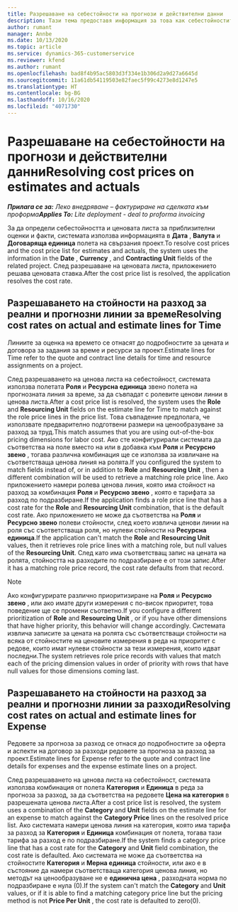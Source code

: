 ```yaml
---
title: Разрешаване на себестойности на прогнози и действителни данни
description: Тази тема предоставя информация за това как себестойностите за прогнози и действителни данни се разрешават.
author: rumant
manager: Annbe
ms.date: 10/13/2020
ms.topic: article
ms.service: dynamics-365-customerservice
ms.reviewer: kfend
ms.author: rumant
ms.openlocfilehash: bad8f4b95ac5803d3f334e1b306d2a9d27a6645d
ms.sourcegitcommit: 11a61db54119503e82faec5f99c4273e8d1247e5
ms.translationtype: HT
ms.contentlocale: bg-BG
ms.lasthandoff: 10/16/2020
ms.locfileid: "4071730"
---
```

# <a name="resolving-cost-prices-on-estimates-and-actuals"></a><span data-ttu-id="dc3c5-103">Разрешаване на себестойности на прогнози и действителни данни</span><span class="sxs-lookup"><span data-stu-id="dc3c5-103">Resolving cost prices on estimates and actuals</span></span>

<span data-ttu-id="dc3c5-104">_**Прилага се за:** Леко внедряване – фактуриране на сделката към проформа_</span><span class="sxs-lookup"><span data-stu-id="dc3c5-104">_**Applies To:** Lite deployment - deal to proforma invoicing_</span></span>

<span data-ttu-id="dc3c5-105">За да определи себестойността и ценовата листа за приблизителни оценки и факти, системата използва информацията в **Дата** , **Валута** и **Договаряща единица** полета на свързания проект.</span><span class="sxs-lookup"><span data-stu-id="dc3c5-105">To resolve cost prices and the cost price list for estimates and actuals, the system uses the information in the **Date** , **Currency** , and **Contracting Unit** fields of the related project.</span></span> <span data-ttu-id="dc3c5-106">След разрешаване на ценовата листа, приложението решава ценовата ставка.</span><span class="sxs-lookup"><span data-stu-id="dc3c5-106">After the cost price list is resolved, the application resolves the cost rate.</span></span>

## <a name="resolving-cost-rates-on-actual-and-estimate-lines-for-time"></a><span data-ttu-id="dc3c5-107">Разрешаването на стойности на разход за реални и прогнозни линии за време</span><span class="sxs-lookup"><span data-stu-id="dc3c5-107">Resolving cost rates on actual and estimate lines for Time</span></span>

<span data-ttu-id="dc3c5-108">Линиите за оценка на времето се отнасят до подробностите за цената и договора за задания за време и ресурси за проект.</span><span class="sxs-lookup"><span data-stu-id="dc3c5-108">Estimate lines for Time refer to the quote and contract line details for time and resource assignments on a project.</span></span>

<span data-ttu-id="dc3c5-109">След разрешаването на ценова листа на себестойност, системата използва полетата **Роля** и **Ресурсна единица** звено полета на прогнозната линия за време, за да съвпадат с ролевите ценови линии в ценова листа.</span><span class="sxs-lookup"><span data-stu-id="dc3c5-109">After a cost price list is resolved, the system uses the **Role** and **Resourcing Unit** fields on the estimate line for Time to match against the role price lines in the price list.</span></span> <span data-ttu-id="dc3c5-110">Това съвпадение предполага, че използвате предварително подготвени размери на ценообразуване за разход за труд.</span><span class="sxs-lookup"><span data-stu-id="dc3c5-110">This match assumes that you are using out-of-the-box pricing dimensions for labor cost.</span></span> <span data-ttu-id="dc3c5-111">Ако сте конфигурирали системата да съответства на поле вместо на или в добавка към **Роля** и **Ресурсно звено** , тогава различна комбинация ще се използва за извличане на съответстваща ценова линия на ролята.</span><span class="sxs-lookup"><span data-stu-id="dc3c5-111">If you configured the system to match fields instead of, or in addition to **Role** and **Resourcing Unit** , then a different combination will be used to retrieve a matching role price line.</span></span> <span data-ttu-id="dc3c5-112">Ако приложението намери ролева ценова линия, която има стойност на разход за комбинация **Роля** и **Ресурсно звено** , която е тарифата за разход по подразбиране.</span><span class="sxs-lookup"><span data-stu-id="dc3c5-112">If the application finds a role price line that has a cost rate for the **Role** and **Resourcing Unit** combination, that is the default cost rate.</span></span> <span data-ttu-id="dc3c5-113">Ако приложението не може да съответства на **Роля** и **Ресурсно звено** полеви стойности, след което извлича ценови линии на роля със съответстваща роля, но нулеви стойности на **Ресурсна единица**.</span><span class="sxs-lookup"><span data-stu-id="dc3c5-113">If the application can't match the **Role** and **Resourcing Unit** values, then it retrieves role price lines with a matching role, but null values of the **Resourcing Unit**.</span></span> <span data-ttu-id="dc3c5-114">След като има съответстващ запис на цената на ролята, стойността на разходите по подразбиране е от този запис.</span><span class="sxs-lookup"><span data-stu-id="dc3c5-114">After it has a matching role price record, the cost rate defaults from that record.</span></span> 

> [!NOTE]
> <span data-ttu-id="dc3c5-115">Ако конфигурирате различно приоритизиране на **Роля** и **Ресурсно звено** , или ако имате други измерения с по-висок приоритет, това поведение ще се промени съответно.</span><span class="sxs-lookup"><span data-stu-id="dc3c5-115">If you configure a different prioritization of **Role** and **Resourcing Unit** , or if you have other dimensions that have higher priority, this behavior will change accordingly.</span></span> <span data-ttu-id="dc3c5-116">Системата извлича записите за цената на ролята със съответстващи стойности на всяка от стойностите на ценовите измерения в реда на приоритет с редове, които имат нулеви стойности за тези измерения, които идват последни.</span><span class="sxs-lookup"><span data-stu-id="dc3c5-116">The system retrieves role price records with values that match each of the pricing dimension values in order of priority with rows that have null values for those dimensions coming last.</span></span>

## <a name="resolving-cost-rates-on-actual-and-estimate-lines-for-expense"></a><span data-ttu-id="dc3c5-117">Разрешаването на стойности на разход за реални и прогнозни линии за разходи</span><span class="sxs-lookup"><span data-stu-id="dc3c5-117">Resolving cost rates on actual and estimate lines for Expense</span></span>

<span data-ttu-id="dc3c5-118">Редовете за прогноза за разход се отнася до подробностите за оферта и аспекти на договор за разходи редовете за прогноза за разход за проект.</span><span class="sxs-lookup"><span data-stu-id="dc3c5-118">Estimate lines for Expense refer to the quote and contract line details for expenses and the expense estimate lines on a project.</span></span>

<span data-ttu-id="dc3c5-119">След разрешаването на ценова листа на себестойност, системата използва комбинация от полета **Категория** и **Единица** в реда за прогноза за разход, за да съответства на редовете **Цена на категория** в разрешената ценова листа.</span><span class="sxs-lookup"><span data-stu-id="dc3c5-119">After a cost price list is resolved, the system uses a combination of the **Category** and **Unit** fields on the estimate line for an expense to match against the **Category Price** lines on the resolved price list.</span></span> <span data-ttu-id="dc3c5-120">Ако системата намери ценова линия на категория, която има тарифа за разход за **Категория** и **Единица** комбинация от полета, тогава тази тарифа за разход е по подразбиране.</span><span class="sxs-lookup"><span data-stu-id="dc3c5-120">If the system finds a category price line that has a cost rate for the **Category** and **Unit** field combination, the cost rate is defaulted.</span></span> <span data-ttu-id="dc3c5-121">Ако системата не може да съответства на стойностите **Категория** и **Мерна единица** стойности, или ако е в състояние да намери съответстваща категория ценова линия, но методът на ценообразуване не е **единична цена** , разходната норма по подразбиране е нула (0).</span><span class="sxs-lookup"><span data-stu-id="dc3c5-121">If the system can't match the **Category** and **Unit** values, or if it is able to find a matching category price line but the pricing method is not **Price Per Unit** , the cost rate is defaulted to zero(0).</span></span>
